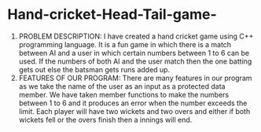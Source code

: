 # Hand-cricket-Head-Tail-game-
1.	PROBLEM DESCRIPTION: 
I have created a hand cricket game using C++ programming language. It is a fun game in which there is a match between AI and a user in which certain numbers between 1 to 6 can be used. If the numbers of both AI and the user match then the one batting gets out else the batsman gets runs added up. 
2.	FEATURES OF OUR PROGRAM: 
There are many features in our program as we take the name of the user as an input as a protected data member. We have taken member functions to make the numbers between 1 to 6 and it produces an error when the number exceeds the limit. Each player will have two wickets and two overs and either if both wickets fell or the overs finish then a innings will end.
